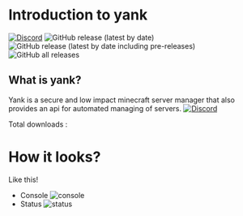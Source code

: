 # Introduction to yank
[![Discord](https://img.shields.io/discord/790676398602715208)](https://discord.gg/VVuQB868wU)
![GitHub release (latest by date)](https://img.shields.io/github/v/release/LukeOnuke/yank?color=lime)
![GitHub release (latest by date including pre-releases)](https://img.shields.io/github/v/release/LukeOnuke/yank?color=lime&include_prereleases)
![GitHub all releases](https://img.shields.io/github/downloads/LukeOnuke/yank/total)


## What is yank?
Yank is a secure and low impact minecraft server manager that
also provides an api for automated managing of servers.
[![Discord](https://img.shields.io/discord/790676398602715208)](https://discord.gg/VVuQB868wU)

Total downloads : 

# How it looks?
Like this!

- Console ![console](https://i.imgur.com/aIGEFUC.png)
- Status ![status](https://i.imgur.com/xtGRTs5.png)